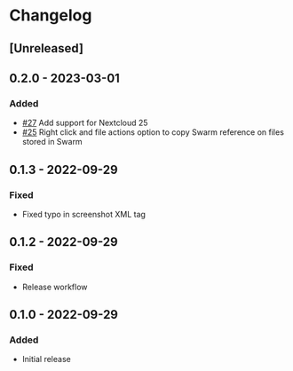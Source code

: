 # Changelog

## [Unreleased]

## 0.2.0 - 2023-03-01

### Added

-	[#27](https://github.com/MetaProvide/nextcloud-swarm-plugin/issues/27) Add support for Nextcloud 25
-	[#25](https://github.com/MetaProvide/nextcloud-swarm-plugin/issues/25) Right click and file actions option to copy Swarm reference on files stored in Swarm

## 0.1.3 - 2022-09-29

### Fixed

-   Fixed typo in screenshot XML tag

## 0.1.2 - 2022-09-29

### Fixed

-   Release workflow

## 0.1.0 - 2022-09-29

### Added

-   Initial release
